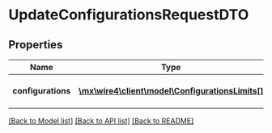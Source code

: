 # UpdateConfigurationsRequestDTO

## Properties
Name | Type | Description | Notes
------------ | ------------- | ------------- | -------------
**configurations** | [**\mx\wire4\client\model\ConfigurationsLimits[]**](ConfigurationsLimits.md) | Listado de configuraciones para actualizar | 

[[Back to Model list]](../../README.md#documentation-for-models) [[Back to API list]](../../README.md#documentation-for-api-endpoints) [[Back to README]](../../README.md)

